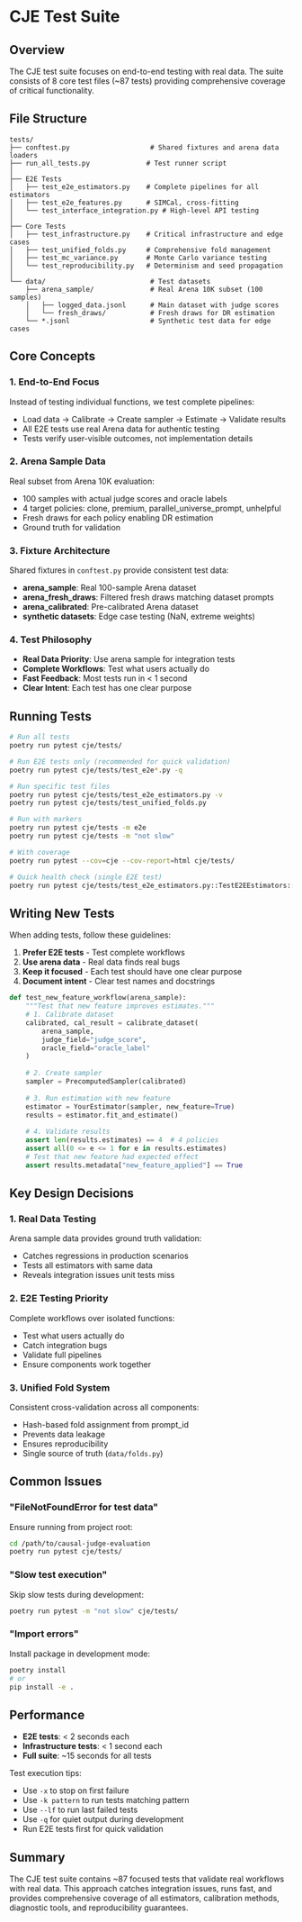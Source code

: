 # CJE Test Suite

## Overview

The CJE test suite focuses on end-to-end testing with real data. The suite consists of 8 core test files (~87 tests) providing comprehensive coverage of critical functionality.

## File Structure

```
tests/
├── conftest.py                    # Shared fixtures and arena data loaders
├── run_all_tests.py              # Test runner script
│
├── E2E Tests
│   ├── test_e2e_estimators.py    # Complete pipelines for all estimators
│   ├── test_e2e_features.py      # SIMCal, cross-fitting
│   └── test_interface_integration.py # High-level API testing
│
├── Core Tests
│   ├── test_infrastructure.py    # Critical infrastructure and edge cases
│   ├── test_unified_folds.py     # Comprehensive fold management
│   ├── test_mc_variance.py       # Monte Carlo variance testing
│   └── test_reproducibility.py   # Determinism and seed propagation
│
└── data/                          # Test datasets
    ├── arena_sample/              # Real Arena 10K subset (100 samples)
    │   ├── logged_data.jsonl      # Main dataset with judge scores
    │   └── fresh_draws/           # Fresh draws for DR estimation
    └── *.jsonl                    # Synthetic test data for edge cases
```

## Core Concepts

### 1. End-to-End Focus
Instead of testing individual functions, we test complete pipelines:
- Load data → Calibrate → Create sampler → Estimate → Validate results
- All E2E tests use real Arena data for authentic testing
- Tests verify user-visible outcomes, not implementation details

### 2. Arena Sample Data
Real subset from Arena 10K evaluation:
- 100 samples with actual judge scores and oracle labels
- 4 target policies: clone, premium, parallel_universe_prompt, unhelpful
- Fresh draws for each policy enabling DR estimation
- Ground truth for validation

### 3. Fixture Architecture
Shared fixtures in `conftest.py` provide consistent test data:
- **arena_sample**: Real 100-sample Arena dataset
- **arena_fresh_draws**: Filtered fresh draws matching dataset prompts
- **arena_calibrated**: Pre-calibrated Arena dataset
- **synthetic datasets**: Edge case testing (NaN, extreme weights)

### 4. Test Philosophy
- **Real Data Priority**: Use arena sample for integration tests
- **Complete Workflows**: Test what users actually do
- **Fast Feedback**: Most tests run in < 1 second
- **Clear Intent**: Each test has one clear purpose

## Running Tests

```bash
# Run all tests
poetry run pytest cje/tests/

# Run E2E tests only (recommended for quick validation)
poetry run pytest cje/tests/test_e2e*.py -q

# Run specific test files
poetry run pytest cje/tests/test_e2e_estimators.py -v
poetry run pytest cje/tests/test_unified_folds.py

# Run with markers
poetry run pytest cje/tests -m e2e
poetry run pytest cje/tests -m "not slow"

# With coverage
poetry run pytest --cov=cje --cov-report=html cje/tests/

# Quick health check (single E2E test)
poetry run pytest cje/tests/test_e2e_estimators.py::TestE2EEstimators::test_calibrated_ips_pipeline -v
```

## Writing New Tests

When adding tests, follow these guidelines:

1. **Prefer E2E tests** - Test complete workflows
2. **Use arena data** - Real data finds real bugs
3. **Keep it focused** - Each test should have one clear purpose
4. **Document intent** - Clear test names and docstrings

```python
def test_new_feature_workflow(arena_sample):
    """Test that new feature improves estimates."""
    # 1. Calibrate dataset
    calibrated, cal_result = calibrate_dataset(
        arena_sample,
        judge_field="judge_score",
        oracle_field="oracle_label"
    )
    
    # 2. Create sampler
    sampler = PrecomputedSampler(calibrated)
    
    # 3. Run estimation with new feature
    estimator = YourEstimator(sampler, new_feature=True)
    results = estimator.fit_and_estimate()
    
    # 4. Validate results
    assert len(results.estimates) == 4  # 4 policies
    assert all(0 <= e <= 1 for e in results.estimates)
    # Test that new feature had expected effect
    assert results.metadata["new_feature_applied"] == True
```

## Key Design Decisions

### 1. **Real Data Testing**
Arena sample data provides ground truth validation:
- Catches regressions in production scenarios
- Tests all estimators with same data
- Reveals integration issues unit tests miss

### 2. **E2E Testing Priority**
Complete workflows over isolated functions:
- Test what users actually do
- Catch integration bugs
- Validate full pipelines
- Ensure components work together

### 3. **Unified Fold System**
Consistent cross-validation across all components:
- Hash-based fold assignment from prompt_id
- Prevents data leakage
- Ensures reproducibility
- Single source of truth (`data/folds.py`)

## Common Issues

### "FileNotFoundError for test data"
Ensure running from project root:
```bash
cd /path/to/causal-judge-evaluation
poetry run pytest cje/tests/
```

### "Slow test execution"
Skip slow tests during development:
```bash
poetry run pytest -m "not slow" cje/tests/
```

### "Import errors"
Install package in development mode:
```bash
poetry install
# or
pip install -e .
```

## Performance

- **E2E tests**: < 2 seconds each
- **Infrastructure tests**: < 1 second each
- **Full suite**: ~15 seconds for all tests

Test execution tips:
- Use `-x` to stop on first failure
- Use `-k pattern` to run tests matching pattern
- Use `--lf` to run last failed tests
- Use `-q` for quiet output during development
- Run E2E tests first for quick validation

## Summary

The CJE test suite contains ~87 focused tests that validate real workflows with real data. This approach catches integration issues, runs fast, and provides comprehensive coverage of all estimators, calibration methods, diagnostic tools, and reproducibility guarantees.